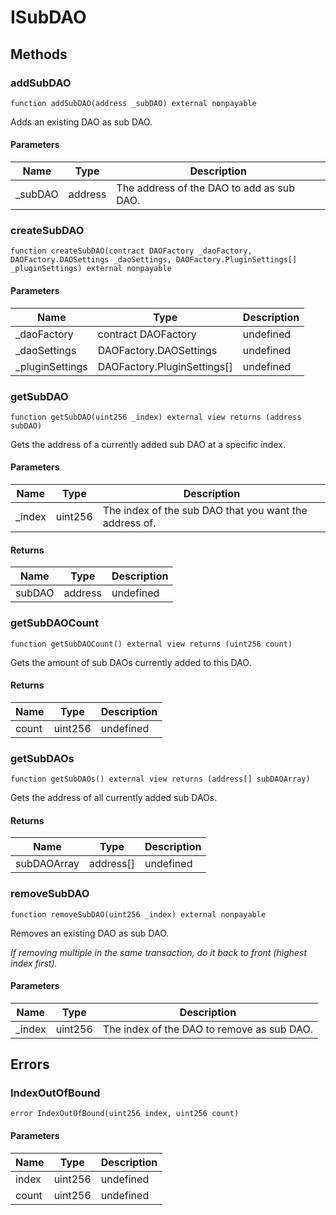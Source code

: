 # ISubDAO









## Methods

### addSubDAO

```solidity
function addSubDAO(address _subDAO) external nonpayable
```

Adds an existing DAO as sub DAO.



#### Parameters

| Name | Type | Description |
|---|---|---|
| _subDAO | address | The address of the DAO to add as sub DAO. |

### createSubDAO

```solidity
function createSubDAO(contract DAOFactory _daoFactory, DAOFactory.DAOSettings _daoSettings, DAOFactory.PluginSettings[] _pluginSettings) external nonpayable
```





#### Parameters

| Name | Type | Description |
|---|---|---|
| _daoFactory | contract DAOFactory | undefined |
| _daoSettings | DAOFactory.DAOSettings | undefined |
| _pluginSettings | DAOFactory.PluginSettings[] | undefined |

### getSubDAO

```solidity
function getSubDAO(uint256 _index) external view returns (address subDAO)
```

Gets the address of a currently added sub DAO at a specific index.



#### Parameters

| Name | Type | Description |
|---|---|---|
| _index | uint256 | The index of the sub DAO that you want the address of. |

#### Returns

| Name | Type | Description |
|---|---|---|
| subDAO | address | undefined |

### getSubDAOCount

```solidity
function getSubDAOCount() external view returns (uint256 count)
```

Gets the amount of sub DAOs currently added to this DAO.




#### Returns

| Name | Type | Description |
|---|---|---|
| count | uint256 | undefined |

### getSubDAOs

```solidity
function getSubDAOs() external view returns (address[] subDAOArray)
```

Gets the address of all currently added sub DAOs.




#### Returns

| Name | Type | Description |
|---|---|---|
| subDAOArray | address[] | undefined |

### removeSubDAO

```solidity
function removeSubDAO(uint256 _index) external nonpayable
```

Removes an existing DAO as sub DAO.

*If removing multiple in the same transaction, do it back to front (highest index first).*

#### Parameters

| Name | Type | Description |
|---|---|---|
| _index | uint256 | The index of the DAO to remove as sub DAO. |




## Errors

### IndexOutOfBound

```solidity
error IndexOutOfBound(uint256 index, uint256 count)
```





#### Parameters

| Name | Type | Description |
|---|---|---|
| index | uint256 | undefined |
| count | uint256 | undefined |


